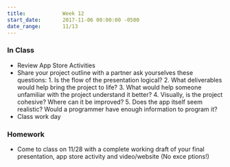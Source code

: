 ```yaml
---
title:            Week 12
start_date:       2017-11-06 00:00:00 -0500
date_range:       11/13
---
```


### In Class
- Review App Store Activities
- Share your project outline with a partner ask yourselves these questions: 1. Is the flow of the presentation logical? 2. What deliverables would help bring the project to life? 3. What would help someone unfamiliar with the project understand it better? 4. Visually, is the project cohesive? Where can it be improved? 5. Does the app itself seem realistic? Would a programmer have enough information to program it?
- Class work day

### Homework

- Come to class on 11/28 with a complete working draft of your final presentation, app store activity and video/website (No exce  ptions!)
